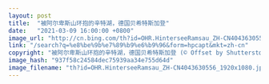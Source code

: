```yaml
---
layout: post
title:  "被阿尔卑斯山环抱的辛特湖，德国贝希特斯加登"
date:   "2021-03-09 16:00:00 +0800"
image_url: "http://cn.bing.com/th?id=OHR.HinterseeRamsau_ZH-CN4043630556_1920x1080.jpg&rf=LaDigue_1920x1080.jpg&pid=hp"
link: "/search?q=%e8%be%9b%e7%89%b9%e6%b9%96&form=hpcapt&mkt=zh-cn"
copyright: "被阿尔卑斯山环抱的辛特湖，德国贝希特斯加登 (© Offset by Shutterstock)"
image_hash: "937f58c24584dec75939aa34e755d64d"
image_filename: "th?id=OHR.HinterseeRamsau_ZH-CN4043630556_1920x1080.jpg&rf=LaDigue_1920x1080.jpg&pid=hp"
---
```

